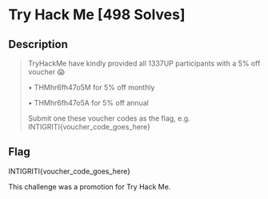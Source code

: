 # Try Hack Me [498 Solves]

## Description

> TryHackMe have kindly provided all 1337UP participants with a 5% off voucher 😱
>
> • THMhr6fh47o5M for 5% off monthly
>
> • THMhr6fh47o5A for 5% off annual
>
> Submit one these voucher codes as the flag, e.g. INTIGRITI{voucher_code_goes_here}

## Flag

INTIGRITI{voucher_code_goes_here}

This challenge was a promotion for Try Hack Me.
